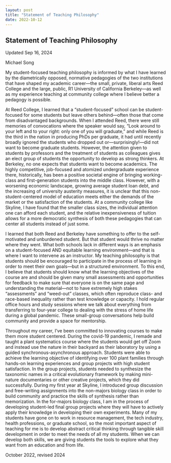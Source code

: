 ```yaml
---
layout: post
title: "Statement of Teaching Philosophy"
date: 2022-10-12
---
```


## Statement of Teaching Philosophy
Updated Sep 16, 2024

Michael Song

My student-focused teaching philosophy is informed by what I have learned by the diametrically opposed, normative pedagogies of the two institutions that have shaped my academic career—the small, private, liberal arts Reed College and the large, public, R1 University of California Berkeley—as well as my experience teaching at community college where I believe better a pedagogy is possible.

At Reed College, I learned that a “student-focused” school can be student-focused for some students but leave others behind—often those that come from disadvantaged backgrounds. When I attended Reed, there were still memories of convocations where the speaker would say, “Look around to your left and to your right: only one of you will graduate,” and while Reed is the third in the nation in producing PhDs per graduate, it had until recently broadly ignored the students who dropped out or—surprisingly!—did not want to become graduate students. However, the attention given to students by professors and the treatment of students as colleagues gives an elect group of students the opportunity to develop as strong thinkers. At Berkeley, no one expects that students want to become academics. The highly competitive, job-focused and atomized undergraduate experience there, historically, has been a positive societal engine of bringing working-class and first-generation students into the middle class. However, with a worsening economic landscape, growing average student loan debt, and the increasing of university austerity measures, it is unclear that this non-student-centered model of education meets either the demands of the market or the satisfaction of the students. At a community college like Skyline, I have found that the smaller class sizes, the individual attention one can afford each student, and the relative inexpensiveness of tuition allows for a more democratic synthesis of both these pedagogies that can center all students instead of just some. 

I learned that both Reed and Berkeley have something to offer to the self-motivated and unburdened student. But that student would thrive no matter where they went. What both schools lack in different ways is an emphasis on a student-focused AND equitable learning environment—and that is where I want to intervene as an instructor. My teaching philosophy is that students should be encouraged to participate in the process of learning in order to meet their own goals—but in a structured environment. To this end, I believe that students should know what the learning objectives of the course are and should be given many small assessments and opportunities for feedback to make sure that everyone is on the same page and understanding the material—not to have extremely high stakes “assessments” and “weed-out” classes, which often reproduce class- and race-based inequality rather than test knowledge or capacity. I hold regular office hours and study sessions where we talk about everything from transferring to four-year college to dealing with the stress of home life during a global pandemic. These small-group conversations help build community and provide a space for mentorship.

Throughout my career, I’ve been committed to innovating courses to make them more student centered. During the covid-19 pandemic, I remade and taught a plant systematics course where the students would get off Zoom and instead use the nature in their backyard as their laboratory by using a guided synchronous-asynchronous approach. Students were able to achieve the learning objective of identifying over 100 plant families through hands-on learning experiences and group projects with high student satisfaction. In the group projects, students needed to synthesize the taxonomic names in a critical evolutionary framework by making mini-nature documentaries or other creative projects, which they did successfully. During my first year at Skyline, I introduced group discussion and free-writing assignments into the non-majors biology class in order to build community and practice the skills of synthesis rather than memorization. In the for-majors biology class, I am in the process of developing student-led final group projects where they will have to actively apply their knowledge in developing their own experiments.
Many of my students have gone on to work in resource management, the tech industry, health professions, or graduate school, so the most important aspect of teaching for me is to develop abstract critical thinking through tangible skill development in order to meet the needs of all my students. When we can develop both skills, we are giving students the tools to explore what they want from an education and from life.

October 2022, revised 2024

